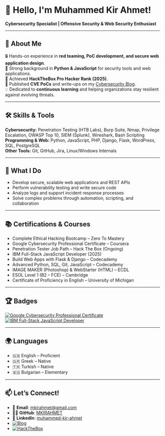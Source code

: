 # 👋 Hello, I'm Muhammed Kir Ahmet!
**Cybersecurity Specialist | Offensive Security & Web Security Enthusiast**

---

## 🚀 About Me

🔒 Hands-on experience in **red teaming, PoC development, and secure web application design**.  
🐍 Strong background in **Python & JavaScript** for security tools and web applications.  
🎯 Achieved **HackTheBox Pro Hacker Rank (2025)**.  
📜 Published **CVE PoCs** and write-ups on my [Cybersecurity Blog](https://moha-sec.vercel.app).  
💡 Dedicated to **continuous learning** and helping organizations stay resilient against evolving threats.

---

## 🛠 Skills & Tools

**Cybersecurity:** Penetration Testing (HTB Labs), Burp Suite, Nmap, Privilege Escalation, OWASP Top 10, SIEM (Splunk), Wireshark, Bash Scripting  
**Programming & Web:** Python, JavaScript, PHP, Django, Flask, WordPress, SQL, PostgreSQL  
**Other Tools:** Git, GitHub, Jira, Linux/Windows Internals

---

## 🌟 What I Do

- Develop secure, scalable web applications and REST APIs  
- Perform vulnerability testing and write secure code  
- Analyze logs and support incident response processes  
- Solve complex problems through automation, scripting, and collaboration  

---

## 📚 Certifications & Courses

- Complete Ethical Hacking Bootcamp – Zero To Mastery  
- Google Cybersecurity Professional Certificate – Coursera  
- Penetration Tester Job Path – Hack The Box (Ongoing)  
- IBM Full-Stack JavaScript Developer (2025)  
- Build Web Apps with Flask & Django – Codecademy  
- Advanced Python, SQL, Git, JavaScript – Codecademy  
- IMAGE MAKER (Photoshop) & WebStarter (HTML) – ECDL  
- ESOL Level 1 (B2 – FCE) – Cambridge  
- Certificate of Proficiency in English – University of Michigan  

---

## 🏆 Badges

[![Google Cybersecurity Professional Certificate](https://images.credly.com/size/340x340/images/0bf0f2da-a699-4c82-82e2-56dcf1f2e1c7/image.png)](https://www.credly.com/badges/53a3fd18-6b5b-4f4f-8245-25269d44e42e)  
[![IBM Full-Stack JavaScript Developer](https://images.credly.com/images/ff8f2956-43b1-47d1-abba-1db32724b24b/image.png)](https://www.credly.com/badges/1a63ce9c-db99-4d40-b66c-d61df1fb7ac4)  

---

## 🌍 Languages

- 🇬🇧 English – Proficient  
- 🇬🇷 Greek – Native  
- 🇹🇷 Turkish – Native  
- 🇧🇬 Bulgarian – Elementary  

---

## 📫 Let’s Connect!

- 📧 **Email**: [mkirahmet@gmail.com](mailto:mkirahmet@gmail.com)  
- 🧑‍💻 **GitHub**: [MKIRAHMET](https://github.com/MKIRAHMET)  
- 💼 **LinkedIn**: [muhammed-kir-ahmet](https://linkedin.com/in/muhammed-kir-ahmet-0ab424267)  
- [![Blog](https://img.shields.io/badge/Blog-moha--sec.vercel.app-blue?style=flat-square&logo=vercel)](https://moha-sec.vercel.app)  
- [![HackTheBox](https://img.shields.io/badge/HackTheBox-Pro%20Hacker-success?style=flat-square&logo=hackthebox)](https://app.hackthebox.com/profile/1726124)
